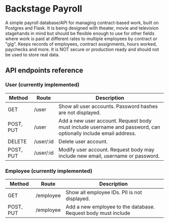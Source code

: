 # Backstage Payroll

A simple payroll database/API for managing contract-based work, built on Postgres and Flask. It is being designed with theater, movie and television stagehands in mind but should be flexible enough to use for other fields where work is paid at different rates to multiple employees by contract or "gig". Keeps records of employees, contract assignments, hours worked, paychecks and more. It is NOT secure or production ready and should not be used to store real data.

## API endpoints reference
### **User** (currently implemented)

|Method|Route|Description|
|------|-----|-----------|
|GET|/user|Show all user accounts. Password hashes are not displayed.|
|POST, PUT|/user|Add a new user account. Request body must include username and password, can optionally include email address.|
|DELETE|/user/:id|Delete user account.|
|POST, PUT|/user/:id|Modify user account. Request body may include new email, username or password.| 

### **Employee** (currently implemented)

|Method|Route|Description|
|------|-----|-----------|
|GET|/employee|Show all employee IDs. PII is not displayed.|
|POST, PUT|/employee|Add a new employee to the database. Request body must include

